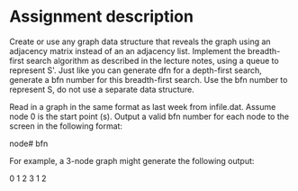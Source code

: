 # Assignment description

Create or use any graph data structure that reveals the graph using an adjacency matrix instead of an an adjacency list. Implement the breadth-first search algorithm as described in the lecture notes, using a queue to represent S'. Just like you can generate dfn for a depth-first search, generate a bfn number for this breadth-first search. Use the bfn number to represent S, do not use a separate data structure.

Read in a graph in the same format as last week from infile.dat. Assume node 0 is the start point (s). Output a valid bfn number for each node to the screen in the following format:

node# bfn

For example, a 3-node graph might generate the following output:

0 1
2 3
1 2
